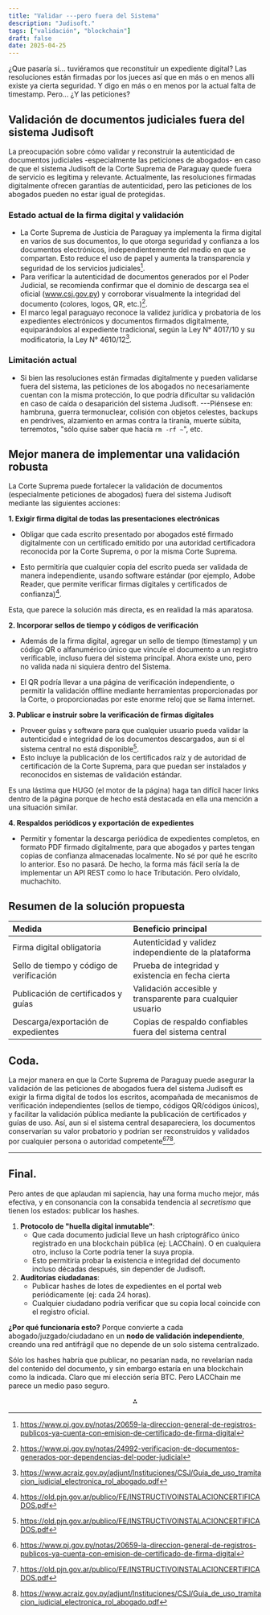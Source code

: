 ```yaml
---
title: "Validar ---pero fuera del Sistema"
description: "Judisoft."
tags: ["validación", "blockchain"]
draft: false
date: 2025-04-25
---
```


¿Que pasaría si... tuviéramos que reconstituir un expediente digital? Las resoluciones están firmadas por los jueces así que en más o en menos alli existe ya cierta seguridad. Y digo en más o en menos por la actual falta de timestamp. Pero... ¿Y las peticiones?


## Validación de documentos judiciales fuera del sistema Judisoft

La preocupación sobre cómo validar y reconstruir la autenticidad de documentos judiciales -especialmente las peticiones de abogados- en caso de que el sistema Judisoft de la Corte Suprema de Paraguay quede fuera de servicio es legítima y relevante. Actualmente, las resoluciones firmadas digitalmente ofrecen garantías de autenticidad, pero las peticiones de los abogados pueden no estar igual de protegidas.

### Estado actual de la firma digital y validación

- La Corte Suprema de Justicia de Paraguay ya implementa la firma digital en varios de sus documentos, lo que otorga seguridad y confianza a los documentos electrónicos, independientemente del medio en que se compartan. Esto reduce el uso de papel y aumenta la transparencia y seguridad de los servicios judiciales[^2].
- Para verificar la autenticidad de documentos generados por el Poder Judicial, se recomienda confirmar que el dominio de descarga sea el oficial (www.csj.gov.py) y corroborar visualmente la integridad del documento (colores, logos, QR, etc.)[^3].
- El marco legal paraguayo reconoce la validez jurídica y probatoria de los expedientes electrónicos y documentos firmados digitalmente, equiparándolos al expediente tradicional, según la Ley N° 4017/10 y su modificatoria, la Ley N° 4610/12[^7].


### Limitación actual

- Si bien las resoluciones están firmadas digitalmente y pueden validarse fuera del sistema, las peticiones de los abogados no necesariamente cuentan con la misma protección, lo que podría dificultar su validación en caso de caída o desaparición del sistema Judisoft. ---Piénsese en: hambruna, guerra termonuclear, colisión con objetos celestes, backups en pendrives, alzamiento en armas contra la tiranía, muerte súbita, terremotos, "sólo quise saber que hacía `rm -rf ~`", etc.


## Mejor manera de implementar una validación robusta

La Corte Suprema puede fortalecer la validación de documentos (especialmente peticiones de abogados) fuera del sistema Judisoft mediante las siguientes acciones:

**1. Exigir firma digital de todas las presentaciones electrónicas**

- Obligar que cada escrito presentado por abogados esté firmado digitalmente con un certificado emitido por una autoridad certificadora reconocida por la Corte Suprema, o por la misma Corte Suprema.

- Esto permitiría que cualquier copia del escrito pueda ser validada de manera independiente, usando software estándar (por ejemplo, Adobe Reader, que permite verificar firmas digitales y certificados de confianza)[^4].

Esta, que parece la solución más directa,  es en realidad la más aparatosa. 

**2. Incorporar sellos de tiempo y códigos de verificación**

- Además de la firma digital, agregar un sello de tiempo (timestamp) y un código QR o alfanumérico único que vincule el documento a un registro verificable, incluso fuera del sistema principal. Ahora existe uno, pero no valida nada ni siquiera dentro del Sistema.

- El QR podría llevar a una página de verificación independiente, o permitir la validación offline mediante herramientas proporcionadas por la Corte, o proporcionadas por este enorme reloj que se llama internet.

**3. Publicar e instruir sobre la verificación de firmas digitales**

- Proveer guías y software para que cualquier usuario pueda validar la autenticidad e integridad de los documentos descargados, aun si el sistema central no está disponible[^4].
- Esto incluye la publicación de los certificados raíz y de autoridad de certificación de la Corte Suprema, para que puedan ser instalados y reconocidos en sistemas de validación estándar.

Es una lástima que HUGO (el motor de la página) haga tan difícil hacer links dentro de la página porque de hecho está destacada en ella una mención a una situación similar.

**4. Respaldos periódicos y exportación de expedientes**

- Permitir y fomentar la descarga periódica de expedientes completos, en formato PDF firmado digitalmente, para que abogados y partes tengan copias de confianza almacenadas localmente. No sé por qué he escrito lo anterior. Eso no pasará. De hecho, la forma más fácil sería la de implementar un API REST como lo hace Tributación. Pero olvídalo, muchachito.


## Resumen de la solución propuesta

| Medida | Beneficio principal |
| :-- | :-- |
| Firma digital obligatoria | Autenticidad y validez independiente de la plataforma |
| Sello de tiempo y código de verificación | Prueba de integridad y existencia en fecha cierta |
| Publicación de certificados y guías | Validación accesible y transparente para cualquier usuario |
| Descarga/exportación de expedientes | Copias de respaldo confiables fuera del sistema central |

## Coda.

La mejor manera en que la Corte Suprema de Paraguay puede asegurar la validación de las peticiones de abogados fuera del sistema Judisoft es exigir la firma digital de todos los escritos, acompañada de mecanismos de verificación independientes (sellos de tiempo, códigos QR/códigos únicos), y facilitar la validación pública mediante la publicación de certificados y guías de uso. Así, aun si el sistema central desapareciera, los documentos conservarían su valor probatorio y podrían ser reconstruidos y validados por cualquier persona o autoridad competente[^2][^4][^7].

---

## Final.

Pero antes de que aplaudan mi sapiencia, hay una forma mucho mejor, más efectiva, y en consonancia con la consabida tendencia al _secretismo_ que tienen los estados: publicar los hashes.


1. **Protocolo de "huella digital inmutable"**:
    - Que cada documento judicial lleve un hash criptográfico único registrado en una blockchain pública (ej: LACChain). O en cualquiera otro, incluso la Corte podría tener la suya propia.
    - Esto permitiría probar la existencia e integridad del documento incluso décadas después, sin depender de Judisoft.
1. **Auditorías ciudadanas**:
    - Publicar hashes de lotes de expedientes en el portal web periódicamente (ej: cada 24 horas).
    - Cualquier ciudadano podría verificar que su copia local coincide con el registro oficial.

**¿Por qué funcionaría esto?** Porque convierte a cada abogado/juzgado/ciudadano en un **nodo de validación independiente**, creando una red antifrágil que no depende de un solo sistema centralizado.

Sólo los hashes habría que publicar, no pesarían nada, no revelarían nada del contenido del documento, y sin embargo estaría en una blockchain como la indicada. Claro que mi elección sería BTC. Pero LACChain me parece un medio paso seguro.

<div style="text-align: center">⁂</div>

[^1]: https://www.csj.gov.py

[^2]: https://www.pj.gov.py/notas/20659-la-direccion-general-de-registros-publicos-ya-cuenta-con-emision-de-certificado-de-firma-digital

[^3]: https://www.pj.gov.py/notas/24992-verificacion-de-documentos-generados-por-dependencias-del-poder-judicial

[^4]: https://old.pjn.gov.ar/publico/FE/INSTRUCTIVOINSTALACIONCERTIFICADOS.pdf

[^5]: https://www.pj.gov.py/notas/26838-sistema-judisoft-y-oficio-judicial-electronicos-vigentes-en-la-circunscripcion-de-alto-paraguay

[^6]: https://www.pj.gov.py/contenido/1436-tramite-judicial-electronico/1436

[^7]: https://www.acraiz.gov.py/adjunt/Instituciones/CSJ/Guia_de_uso_tramitacion_judicial_electronica_rol_abogado.pdf

[^8]: https://www.instagram.com/poderjudicialpy/reel/DAYY4D-MQIt/?locale=de

[^9]: https://www.pj.gov.py/images/contenido/acordadas/acordada1268.pdf

[^10]: https://www.pj.gov.py/notas/24965-recomendaciones-para-verificar-la-legitimidad-de-documentos-generados-por-dependencias-del-poder-judicial

[^11]: https://www.csj.gov.py/gestion/ayuda/ayuda_de_uso_del_sistema_mesa_entrada_en_linea.pdf

[^12]: https://www.mef.gov.py/sites/default/files/2025-01/13 01 Corte Suprema de Justicia_0.pdf

[^13]: https://www.pj.gov.py/images/contenido/acordadas/acordada1108.pdf

[^14]: https://www.pj.gov.py/notas/18718-disponen-la-verificacion-de-documentos-que-cuentan-con-codigo-qr

[^15]: https://www.pj.gov.py/images/contenido/dtic/tje-marco-normativo/acordada_1107.pdf

[^16]: https://www.pj.gov.py/notas/16281-firma-digital-para-resoluciones-de-juzgados-de-capital

[^17]: https://www.csj.gov.py/informesjudiciales/

[^18]: https://www.csj.gov.py/web/portal/preguntasfrecuentes

[^19]: https://www.pj.gov.py/contenido/1436-tramite-judicial-electronico/1438

[^20]: https://www.youtube.com/